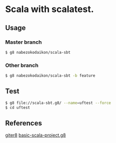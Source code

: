 # Scala with scalatest.
## Usage
### Master branch
```bash
$ g8 nabezokodaikon/scala-sbt
```
### Other branch
```bash
$ g8 nabezokodaikon/scala-sbt -b feature
```
## Test
```bash
$ g8 file://scala-sbt.g8/ --name=uftest --force
$ cd uftest
```
## References
[giter8](https://github.com/n8han/giter8)
[basic-scala-project.g8](https://github.com/fayimora/basic-scala-project.g8)

